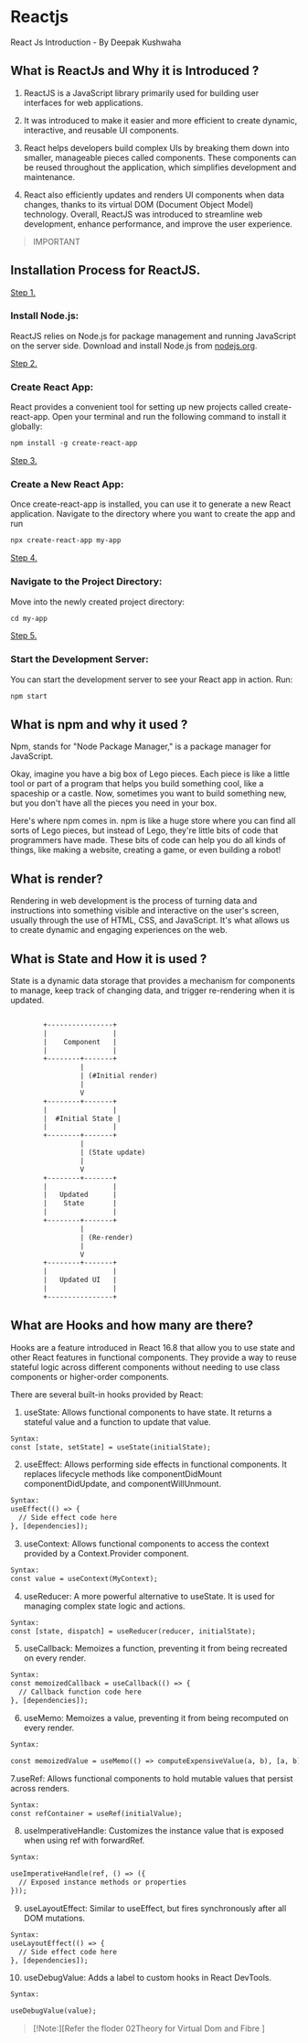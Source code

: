 # Reactjs
React Js Introduction - By Deepak Kushwaha

## What is ReactJs and Why it is Introduced ?


1. ReactJS is a JavaScript library primarily used for building user interfaces for web applications. 

2. It was introduced to make it easier and more efficient to create dynamic, interactive, and reusable UI components.

3. React helps developers build complex UIs by breaking them down into smaller, manageable pieces called components. These components can be reused throughout the application, which simplifies development and maintenance.

4. React also efficiently updates and renders UI components when data changes, thanks to its virtual DOM (Document Object Model) technology. Overall, ReactJS was introduced to streamline web development, enhance performance, and improve the user experience.

> IMPORTANT

## Installation Process for ReactJS.
[Step 1.]() 
### Install Node.js:
ReactJS relies on Node.js for package management and running JavaScript on the server side. Download and install Node.js from [nodejs.org](https://nodejs.org/en/download/).

[Step 2.]() 
### Create React App:
React provides a convenient tool for setting up new projects called create-react-app. Open your terminal and run the following command to install it globally:
```html
npm install -g create-react-app
```
[Step 3.]() 
### Create a New React App:
Once create-react-app is installed, you can use it to generate a new React application. Navigate to the directory where you want to create the app and run
```html
npx create-react-app my-app

```

[Step 4.]() 
### Navigate to the Project Directory:
Move into the newly created project directory:
```html
cd my-app
```

[Step 5.]() 
### Start the Development Server:
You can start the development server to see your React app in action. Run:
```html
npm start
```

## What is npm and why it used ?
  Npm, stands for "Node Package Manager," is a package manager for JavaScript.

  Okay, imagine you have a big box of Lego pieces. Each piece is like a little tool or part of a program that helps you build something cool, like a spaceship or a castle. Now, sometimes you want to build something new, but you don't have all the pieces you need in your box.

Here's where npm comes in. npm is like a huge store where you can find all sorts of Lego pieces, but instead of Lego, they're little bits of code that programmers have made. These bits of code can help you do all kinds of things, like making a website, creating a game, or even building a robot!

## What is render?

Rendering in web development is the process of turning data and instructions into something visible and interactive on the user's screen, usually through the use of HTML, CSS, and JavaScript. It's what allows us to create dynamic and engaging experiences on the web.


## What is State and How it is used ?
 
  State is a dynamic data storage that provides a mechanism for components to manage, keep track of changing data, and trigger re-rendering when it is updated.
  ```html

          +----------------+
          |                |
          |    Component   |
          |                |
          +--------+-------+
                   |
                   | (#Initial render)
                   |
                   V
          +--------+-------+
          |                |
          |  #Initial State |
          |                |
          +--------+-------+
                   |
                   | (State update)
                   |
                   V
          +--------+-------+
          |                |
          |   Updated      |
          |    State       |
          |                |
          +--------+-------+
                   |
                   | (Re-render)
                   |
                   V
          +--------+-------+
          |                |
          |   Updated UI   |
          |                |
          +----------------+

```
## What are Hooks and how many are there?

  
Hooks are a feature introduced in React 16.8 that allow you to use state and other React features in functional components. They provide a way to reuse stateful logic across different components without needing to use class components or higher-order components.

There are several built-in hooks provided by React:

1. useState: Allows functional components to have state. It returns a stateful value and a function to update that value.

```html 
Syntax:
const [state, setState] = useState(initialState);
```

2. useEffect: Allows performing side effects in functional components.  It replaces lifecycle methods like componentDidMount componentDidUpdate, and componentWillUnmount.

```html 
Syntax:
useEffect(() => {
  // Side effect code here
}, [dependencies]);
```
3. useContext: Allows functional components to access the context provided by a Context.Provider component.

```html 
Syntax:
const value = useContext(MyContext);
```
4. useReducer: A more powerful alternative to useState. It is used for managing complex state logic and actions.

```html 
Syntax:
const [state, dispatch] = useReducer(reducer, initialState);
```
5. useCallback: Memoizes a function, preventing it from being recreated on every render.

```html 
Syntax:
const memoizedCallback = useCallback(() => {
  // Callback function code here
}, [dependencies]);
```
6. useMemo: Memoizes a value, preventing it from being recomputed on every render.
```html 
Syntax:

const memoizedValue = useMemo(() => computeExpensiveValue(a, b), [a, b]);
```

7.useRef: Allows functional components to hold mutable values that persist across renders.
```html 
Syntax:
const refContainer = useRef(initialValue);
```

8. useImperativeHandle: Customizes the instance value that is exposed when using ref with forwardRef.
```html 
Syntax:

useImperativeHandle(ref, () => ({
  // Exposed instance methods or properties
}));
```

9. useLayoutEffect: Similar to useEffect, but fires synchronously after all DOM mutations.
```html 
Syntax:
useLayoutEffect(() => {
  // Side effect code here
}, [dependencies]);
```

10. useDebugValue: Adds a label to custom hooks in React DevTools.
```html 
Syntax:

useDebugValue(value);
```

>[!Note:][Refer the floder 02Theory for Virtual Dom and Fibre ]